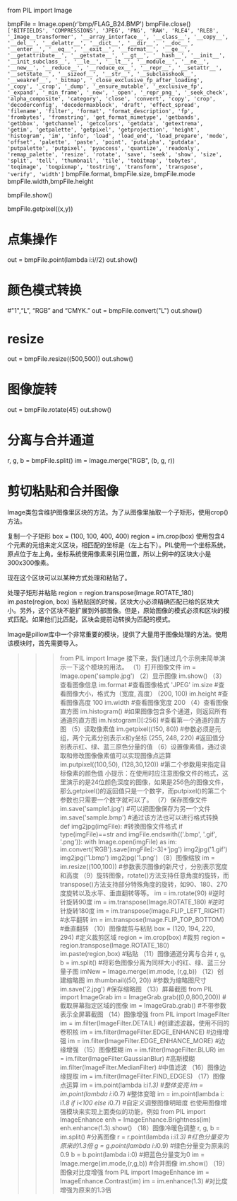 from PIL import Image

bmpFile = Image.open(r'bmp/FLAG_B24.BMP')
bmpFile.close()
`
['BITFIELDS', 'COMPRESSIONS', 'JPEG', 'PNG', 'RAW', 'RLE4', 'RLE8', '_Image__transformer', '__array_interface__', '__class__', '__copy__', '__del__', '__delattr__', '__dict__', '__dir__', '__doc__', '__enter__', '__eq__', '__exit__', '__format__', '__ge__', '__getattribute__', '__getstate__', '__gt__', '__hash__', '__init__', '__init_subclass__', '__le__', '__lt__', '__module__', '__ne__', '__new__', '__reduce__', '__reduce_ex__', '__repr__', '__setattr__', '__setstate__', '__sizeof__', '__str__', '__subclasshook__', '__weakref__', '_bitmap', '_close_exclusive_fp_after_loading', '_copy', '_crop', '_dump', '_ensure_mutable', '_exclusive_fp', '_expand', '_min_frame', '_new', '_open', '_repr_png_', '_seek_check', 'alpha_composite', 'category', 'close', 'convert', 'copy', 'crop', 'decoderconfig', 'decodermaxblock', 'draft', 'effect_spread', 'filename', 'filter', 'format', 'format_description', 'fp', 'frombytes', 'fromstring', 'get_format_mimetype', 'getbands', 'getbbox', 'getchannel', 'getcolors', 'getdata', 'getextrema', 'getim', 'getpalette', 'getpixel', 'getprojection', 'height', 'histogram', 'im', 'info', 'load', 'load_end', 'load_prepare', 'mode', 'offset', 'palette', 'paste', 'point', 'putalpha', 'putdata', 'putpalette', 'putpixel', 'pyaccess', 'quantize', 'readonly', 'remap_palette', 'resize', 'rotate', 'save', 'seek', 'show', 'size', 'split', 'tell', 'thumbnail', 'tile', 'tobitmap', 'tobytes', 'toqimage', 'toqpixmap', 'tostring', 'transform', 'transpose', 'verify', 'width']
`
bmpFile.format, bmpFile.size, bmpFile.mode
bmpFile.width,bmpFile.height

bmpFile.show()

bmpFile.getpixel((x,y))

# 点集操作
out = bmpFile.point(lambda i:i//2)
out.show()

# 颜色模式转换
#"1",“L”, “RGB” and “CMYK.”
out = bmpFile.convert("L")
out.show()

# resize
out = bmpFile.resize((500,500))
out.show()

# 图像旋转
out = bmpFile.rotate(45)
out.show()

# 分离与合并通道
r, g, b = bmpFile.split()
im = Image.merge("RGB", (b, g, r))


# 剪切粘贴和合并图像
Image类包含维护图像里区块的方法。为了从图像里抽取一个子矩形，使用crop()方法。

复制一个子矩形
box = (100, 100, 400, 400)
region = im.crop(box)
使用包含4个元素的元组来定义区块，相匹配的坐标是（左上右下）。PIL使用一个坐标系统，原点位于左上角。坐标系统使用像素来引用位置，所以上例中的区块大小是300x300像素。

现在这个区块可以以某种方式处理和粘贴了。

处理子矩形并粘贴
region = region.transpose(Image.ROTATE_180)
im.paste(region, box)
当粘贴回的时候，区块大小必须精确匹配已给的区块大小。另外，这个区块不能扩展到外部图像。但是，原始图像的模式必须和区块的模式匹配。如果他们比匹配，区块会提前动转换为匹配的模式。


Image是pillow库中一个非常重要的模块，提供了大量用于图像处理的方法。使用该模块时，首先需要导入。
>>> from PIL import Image
接下来，我们通过几个示例来简单演示一下这个模块的用法。
（1）打开图像文件
>>> im = Image.open('sample.jpg')
（2）显示图像
>>> im.show()
（3）查看图像信息
>>> im.format  #查看图像格式
'JPEG'
>>> im.size  #查看图像大小，格式为（宽度, 高度）
(200, 100)
>>> im.height #查看图像高度
100
>>> im.width  #查看图像宽度
200
（4）查看图像直方图
>>> im.histogram() #如果图像包含多个通道，则返回所有通道的直方图
>>> im.histogram()[:256] #查看第一个通道的直方图
（5）读取像素值
>>> im.getpixel((150, 80)) #参数必须是元组，两个元素分别表示x和y坐标
(255, 248, 220) #返回值分别表示红、绿、蓝三原色分量的值
（6）设置像素值，通过读取和修改图像像素值可以实现图像点运算
>>> im.putpixel((100,50), (128,30,120))  #第二个参数用来指定目标像素的颜色值
小提示：在使用时应注意图像文件的格式，这里演示的是24位颜色深度的图像，如果是256色的图像文件，那么getpixel()的返回值只是一个数字，而putpixel()的第二个参数也只需要一个数字就可以了。
（7）保存图像文件
>>> im.save('sample1.jpg')  #可以把图像保存为另一个文件
>>> im.save('sample.bmp')    #通过该方法也可以进行格式转换
>>> def img2jpg(imgFile):   #转换图像文件格式
     if type(imgFile)==str and imgFile.endswith(('.bmp', '.gif', '.png')):
          with Image.open(imgFile) as im:
              im.convert('RGB').save(imgFile[:-3]+'jpg')
>>> img2jpg('1.gif')
>>> img2jpg('1.bmp')
>>> img2jpg('1.png')
（8）图像缩放
>>> im = im.resize((100,100))  #参数表示图像的新尺寸，分别表示宽度和高度
（9）旋转图像，rotate()方法支持任意角度的旋转，而transpose()方法支持部分特殊角度的旋转，如90、180、270度旋转以及水平、垂直翻转等等。
>>> im = im.rotate(90)   #逆时针旋转90度
>>> im = im.transpose(Image.ROTATE_180)  #逆时针旋转180度
>>> im = im.transpose(Image.FLIP_LEFT_RIGHT)   #水平翻转
>>> im = im.transpose(Image.FLIP_TOP_BOTTOM)  #垂直翻转
（10）图像裁剪与粘贴
>>> box = (120, 194, 220, 294)  #定义裁剪区域
>>> region = im.crop(box)  #裁剪
>>> region = region.transpose(Image.ROTATE_180)
>>> im.paste(region,box)  #粘贴
（11）图像通道分离与合并
>>> r, g, b = im.split()  #将彩色图像分离为同样大小的红、绿、蓝三分量子图
>>> imNew = Image.merge(im.mode, (r,g,b))
（12）创建缩略图
>>> im.thumbnail((50, 20)) #参数为缩略图尺寸
>>> im.save('2.jpg')  #保存缩略图
（13）屏幕截图
>>> from PIL import ImageGrab
>>> im = ImageGrab.grab((0,0,800,200)) #截取屏幕指定区域的图像
>>> im = ImageGrab.grab()   #不带参数表示全屏幕截图
（14）图像增强
>>> from PIL import ImageFilter
>>> im = im.filter(ImageFilter.DETAIL)   #创建滤波器，使用不同的卷积核
>>> im = im.filter(ImageFilter.EDGE_ENHANCE) #边缘增强
>>> im = im.filter(ImageFilter.EDGE_ENHANCE_MORE)  #边缘增强
（15）图像模糊
>>> im = im.filter(ImageFilter.BLUR)
>>> im = im.filter(ImageFilter.GaussianBlur)  #高斯模糊
>>> im.filter(ImageFilter.MedianFilter) #中值滤波
（16）图像边缘提取
>>> im = im.filter(ImageFilter.FIND_EDGES)
（17）图像点运算
>>> im = im.point(lambda i:i*1.3)  #整体变亮
>>> im = im.point(lambda i:i*0.7)  #整体变暗
>>> im = im.point(lambda i: i*1.8 if i<100 else i*0.7) #自定义调整图像明暗度
也使用图像增强模块来实现上面类似的功能，例如
>>> from PIL import ImageEnhance
>>> enh = ImageEnhance.Brightness(im)
>>> enh.enhance(1.3).show()
（18）图像冷暖色调整
>>> r, g, b = im.split()   #分离图像
>>> r = r.point(lambda i:i*1.3)  #红色分量变为原来的1.3倍
>>> g = g.point(lambda i:i*0.9) #绿色分量变为原来的0.9
>>> b = b.point(lambda i:0) #把蓝色分量变为0
>>> im = Image.merge(im.mode,(r,g,b)) #合并图像
>>> im.show()
（19）图像对比度增强
>>> from PIL import ImageEnhance
>>> im = ImageEnhance.Contrast(im)
>>> im = im.enhance(1.3) #对比度增强为原来的1.3倍